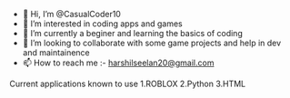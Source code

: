- 👋 Hi, I’m @CasualCoder10
- 👀 I’m interested in coding apps and games
- 🌱 I’m currently a beginer and learning the basics of coding
- 💞️ I’m looking to collaborate with some game projects and help in dev and maintainence
- 📫 How to reach me :- harshilseelan20@gmail.com 

Current applications known to use
1.ROBLOX
2.Python
3.HTML

